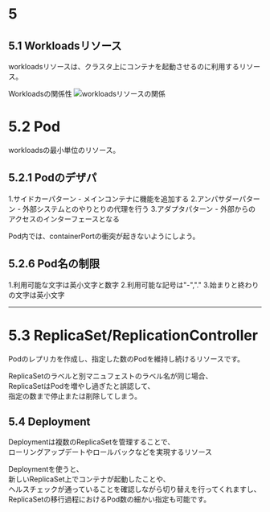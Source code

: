 # 5
## 5.1 Workloadsリソース

workloadsリソースは、クラスタ上にコンテナを起動させるのに利用するリソース。

Workloadsの関係性
![workloadsリソースの関係](https://qiita-user-contents.imgix.net/https%3A%2F%2Fqiita-image-store.s3.amazonaws.com%2F0%2F251519%2Feaad1faf-0bac-ea07-06bf-38f7f373f9b5.png?ixlib=rb-1.2.2&auto=compress%2Cformat&fit=max&s=9c337e68bacf7b5d28f2ab268f06f999)

# 5.2 Pod
workloadsの最小単位のリソース。

## 5.2.1 Podのデザパ
  1.サイドカーパターン - メインコンテナに機能を追加する
  2.アンパサダーパターン - 外部システムとのやりとりの代理を行う
  3.アダプタパターン - 外部からのアクセスのインターフェースとなる

Pod内では、containerPortの衝突が起きないようにしよう。

## 5.2.6 Pod名の制限
  1.利用可能な文字は英小文字と数字
  2.利用可能な記号は"-","."
  3.始まりと終わりの文字は英小文字

---

# 5.3 ReplicaSet/ReplicationController
Podのレプリカを作成し、指定した数のPodを維持し続けるリソースです。  

ReplicaSetのラベルと別マニュフェストのラベル名が同じ場合、  
ReplicaSetはPodを増やし過ぎたと誤認して、  
指定の数まで停止または削除してしまう。  

## 5.4 Deployment
Deploymentは複数のReplicaSetを管理することで、  
ローリングアップデートやロールバックなどを実現するリソース  

Deploymentを使うと、  
新しいReplicaSet上でコンテナが起動したことや、  
ヘルスチェックが通っていることを確認しながら切り替えを行ってくれますし、  
ReplicaSetの移行過程におけるPod数の細かい指定も可能です。  

